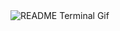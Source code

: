 <picture>
    <img alt="README Terminal Gif" src="output.gf">
</picture>
<!--
**SnowVersio/snowversio** is a ✨ _special_ ✨ repository because its `README.md` (this file) appears on your GitHub profile.
>
